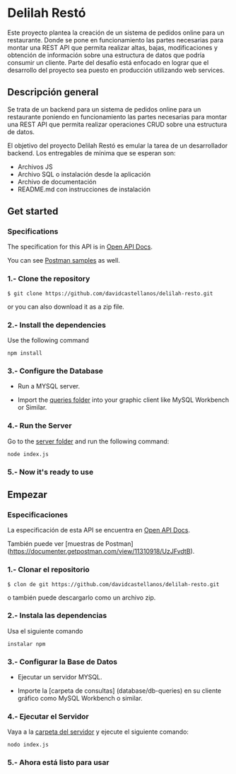 # Delilah Restó

Este proyecto plantea la creación de un sistema de pedidos online para un restaurante. Donde se pone en funcionamiento las partes necesarias para montar una REST API que permita realizar altas, bajas, modificaciones y obtención de información sobre una estructura de datos que podría consumir un cliente. Parte del desafío está enfocado en lograr que el desarrollo del proyecto sea puesto en producción utilizando web services.

## Descripción general
Se trata de un backend para un sistema de pedidos online para un restaurante poniendo en funcionamiento las partes necesarias para montar una REST API que permita realizar operaciones CRUD sobre una estructura de datos.

El objetivo del proyecto Delilah Restó es emular la tarea de un desarrollador backend. Los entregables de mínima que se esperan son:

- Archivos JS
- Archivo SQL o instalación desde la aplicación
- Archivo de documentación
- README.md con instrucciones de instalación


## Get started

### Specifications

The specification for this API is in [Open API Docs](/spec.yaml).

You can see [Postman samples](https://documenter.getpostman.com/view/11310918/UzJFvdtB) as well.

### 1.- Clone the repository

```
$ git clone https://github.com/davidcastellanos/delilah-resto.git
```

or you can also download it as a zip file.

### 2.- Install the dependencies

Use the following command

```
npm install
```

### 3.- Configure the Database

- Run a MYSQL server.

- Import the [queries folder](database/db-queries) into your graphic client like MySQL Workbench or Similar.

### 4.- Run the Server

Go to the [server folder](/server/) and run the following command:
```
node index.js
```
### 5.- Now it's ready to use 


## Empezar

### Especificaciones

La especificación de esta API se encuentra en [Open API Docs](/spec.yaml).

También puede ver [muestras de Postman] (https://documenter.getpostman.com/view/11310918/UzJFvdtB).

### 1.- Clonar el repositorio

```
$ clon de git https://github.com/davidcastellanos/delilah-resto.git
```

o también puede descargarlo como un archivo zip.

### 2.- Instala las dependencias

Usa el siguiente comando

```
instalar npm
```

### 3.- Configurar la Base de Datos

- Ejecutar un servidor MYSQL.

- Importe la [carpeta de consultas] (database/db-queries) en su cliente gráfico como MySQL Workbench o similar.

### 4.- Ejecutar el Servidor

Vaya a la [carpeta del servidor](/server/) y ejecute el siguiente comando:
```
nodo index.js
```
### 5.- Ahora está listo para usar